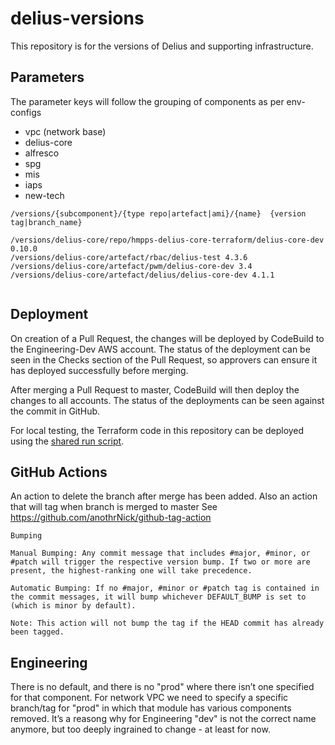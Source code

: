 # delius-versions

This repository is for the versions of Delius and supporting infrastructure.

## Parameters

The parameter keys will follow the grouping of components as per env-configs

- vpc (network base)
- delius-core
- alfresco
- spg
- mis
- iaps
- new-tech


```
/versions/{subcomponent}/{type repo|artefact|ami}/{name}  {version tag|branch_name}
```

```
/versions/delius-core/repo/hmpps-delius-core-terraform/delius-core-dev 0.10.0
/versions/delius-core/artefact/rbac/delius-test 4.3.6
/versions/delius-core/artefact/pwm/delius-core-dev 3.4
/versions/delius-core/artefact/delius/delius-core-dev 4.1.1


```

## Deployment

On creation of a Pull Request, the changes will be deployed by CodeBuild to the Engineering-Dev AWS account.
The status of the deployment can be seen in the Checks section of the Pull Request, so approvers can ensure it has deployed successfully before merging.

After merging a Pull Request to master, CodeBuild will then deploy the changes to all accounts. The status of the deployments can be seen against the commit in GitHub.

For local testing, the Terraform code in this repository can be deployed using the [shared run script](https://github.com/ministryofjustice/hmpps-delius-pipelines/blob/master/run.sh).


## GitHub Actions

An action to delete the branch after merge has been added.
Also an action that will tag when branch is merged to master
See https://github.com/anothrNick/github-tag-action

```
Bumping

Manual Bumping: Any commit message that includes #major, #minor, or #patch will trigger the respective version bump. If two or more are present, the highest-ranking one will take precedence.

Automatic Bumping: If no #major, #minor or #patch tag is contained in the commit messages, it will bump whichever DEFAULT_BUMP is set to (which is minor by default).

Note: This action will not bump the tag if the HEAD commit has already been tagged.
```

## Engineering

There is no default, and there is no "prod" where there isn’t one specified for that component.
For network VPC we need to specify a specific branch/tag for "prod" in which that module has various components removed.
It’s a reasong why for Engineering "dev" is not the correct name anymore, but too deeply ingrained to change - at least for now.
